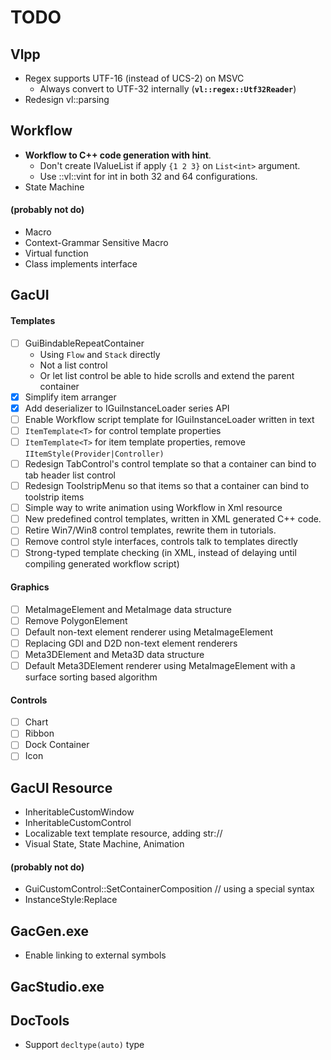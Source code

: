# TODO

## Vlpp

* Regex supports UTF-16 (instead of UCS-2) on MSVC
    * Always convert to UTF-32 internally (**`vl::regex::Utf32Reader`**)
* Redesign vl::parsing

## Workflow

* **Workflow to C++ code generation with hint**.
    * Don't create IValueList if apply `{1 2 3}` on `List<int>` argument.
    * Use ::vl::vint for int in both 32 and 64 configurations.
* State Machine

#### (probably not do)

* Macro
* Context-Grammar Sensitive Macro
* Virtual function
* Class implements interface

## GacUI

#### Templates
- [ ] GuiBindableRepeatContainer
    * Using `Flow` and `Stack` directly
    * Not a list control
    * Or let list control be able to hide scrolls and extend the parent container
- [x] Simplify item arranger
- [x] Add deserializer to IGuiInstanceLoader series API
- [ ] Enable Workflow script template for IGuiInstanceLoader written in text
- [ ] `ItemTemplate<T>` for control template properties
- [ ] `ItemTemplate<T>` for item template properties, remove `IItemStyle(Provider|Controller)`
- [ ] Redesign TabControl's control template so that a container can bind to tab header list control
- [ ] Redesign ToolstripMenu so that items so that a container can bind to toolstrip items
- [ ] Simple way to write animation using Workflow in Xml resource
- [ ] New predefined control templates, written in XML generated C++ code.
- [ ] Retire Win7/Win8 control templates, rewrite them in tutorials.
- [ ] Remove control style interfaces, controls talk to templates directly
- [ ] Strong-typed template checking (in XML, instead of delaying until compiling generated workflow script)

#### Graphics
- [ ] MetaImageElement and MetaImage data structure
- [ ] Remove PolygonElement
- [ ] Default non-text element renderer using MetaImageElement
- [ ] Replacing GDI and D2D non-text element renderers
- [ ] Meta3DElement and Meta3D data structure
- [ ] Default Meta3DElement renderer using MetaImageElement with a surface sorting based algorithm

#### Controls
- [ ] Chart
- [ ] Ribbon
- [ ] Dock Container
- [ ] Icon

## GacUI Resource

* InheritableCustomWindow
* InheritableCustomControl
* Localizable text template resource, adding str://
* Visual State, State Machine, Animation

#### (probably not do)

* GuiCustomControl::SetContainerComposition // using a special syntax
* InstanceStyle:Replace

## GacGen.exe

* Enable linking to external symbols

## GacStudio.exe

## DocTools

* Support `decltype(auto)` type
